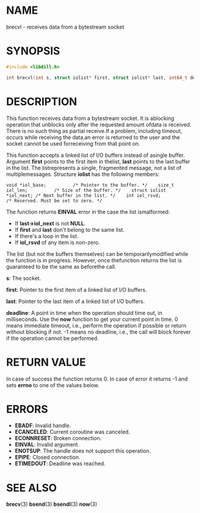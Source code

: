 # NAME

brecvl - receives data from a bytestream socket

# SYNOPSIS

```c
#include <libdill.h>

int brecvl(int s, struct iolist* first, struct iolist* last, int64_t deadline);
```

# DESCRIPTION

This function receives data from a bytestream socket. It is ablocking operation that unblocks only after the requested amount ofdata is received.  There is no such thing as partial receive.If a problem, including timeout, occurs while receiving the data,an error is returned to the user and the socket cannot be used forreceiving from that point on.

This function accepts a linked list of I/O buffers instead of asingle buffer. Argument **first** points to the first item in thelist, **last** points to the last buffer in the list. The listrepresents a single, fragmented message, not a list of multiplemessages. Structure **iolist** has the following members:

    void *iol_base;          /* Pointer to the buffer. */    size_t iol_len;          /* Size of the buffer. */    struct iolist *iol_next; /* Next buffer in the list. */    int iol_rsvd;            /* Reserved. Must be set to zero. */

The function returns **EINVAL** error in the case the list ismalformed:

* If **last->iol_next** is not **NULL**.
* If **first** and **last** don't belong to the same list.
* If there's a loop in the list.
* If **iol_rsvd** of any item is non-zero.

The list (but not the buffers themselves) can be temporarilymodified while the function is in progress. However, once thefunction returns the list is guaranteed to be the same as beforethe call.

**s**: The socket.

**first**: Pointer to the first item of a linked list of I/O buffers.

**last**: Pointer to the last item of a linked list of I/O buffers.

**deadline**: A point in time when the operation should time out, in milliseconds. Use the **now** function to get your current point in time. 0 means immediate timeout, i.e., perform the operation if possible or return without blocking if not. -1 means no deadline, i.e., the call will block forever if the operation cannot be performed.

# RETURN VALUE

In case of success the function returns 0. In case of error it returns -1 and sets **errno** to one of the values below.

# ERRORS

* **EBADF**: Invalid handle.
* **ECANCELED**: Current coroutine was canceled.
* **ECONNRESET**: Broken connection.
* **EINVAL**: Invalid argument.
* **ENOTSUP**: The handle does not support this operation.
* **EPIPE**: Closed connection.
* **ETIMEDOUT**: Deadline was reached.

# SEE ALSO

**brecv**(3) **bsend**(3) **bsendl**(3) **now**(3) 

